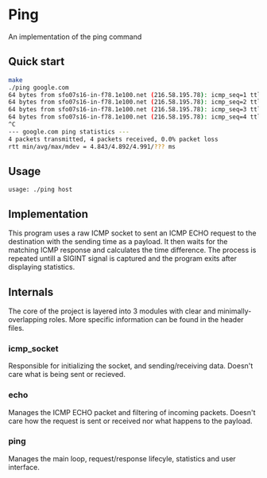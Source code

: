 # Ping
An implementation of the ping command

## Quick start

```sh
make
./ping google.com
64 bytes from sfo07s16-in-f78.1e100.net (216.58.195.78): icmp_seq=1 ttl=61 time=4.859 ms
64 bytes from sfo07s16-in-f78.1e100.net (216.58.195.78): icmp_seq=2 ttl=61 time=4.991 ms
64 bytes from sfo07s16-in-f78.1e100.net (216.58.195.78): icmp_seq=3 ttl=61 time=4.875 ms
64 bytes from sfo07s16-in-f78.1e100.net (216.58.195.78): icmp_seq=4 ttl=61 time=4.843 ms
^C
--- google.com ping statistics ---
4 packets transmitted, 4 packets received, 0.0% packet loss
rtt min/avg/max/mdev = 4.843/4.892/4.991/??? ms
```

## Usage

`usage: ./ping host`

## Implementation

This program uses a raw ICMP socket to sent an ICMP ECHO request to the destination with the sending time as a payload.
It then waits for the matching ICMP response and calculates the time difference.
The process is repeated untill a SIGINT signal is captured and the program exits after displaying statistics.

## Internals

The core of the project is layered into 3 modules with clear and minimally-overlapping roles. More specific information can be found in the header files.

### icmp_socket

Responsible for initializing the socket, and sending/receiving data.
Doesn't care what is being sent or recieved.

### echo

Manages the ICMP ECHO packet and filtering of incoming packets.
Doesn't care how the request is sent or received nor what happens to the payload.

### ping

Manages the main loop, request/response lifecyle, statistics and user interface.
